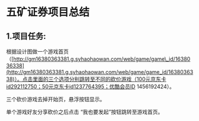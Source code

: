 # 五矿证券项目总结

## 1.项目任务:

根据设计图做一个游戏首页（[http://gm16380363381.g.syhaohaowan.com/web/game/game\_id/1638036338](http://gm16380363381.g.syhaohaowan.com/web/game/game_id/1638036338)）。点击里面的三个选项分别跳转至不同的砍价游戏（100元京东卡id292112750；50元京东卡id1237764395；优酷会员ID 1456192424）。      

三个砍价游戏去掉开始页，悬浮按钮显示。

单个游戏好友分享砍价之后点击  “我也要发起”按钮跳转至游戏首页。





